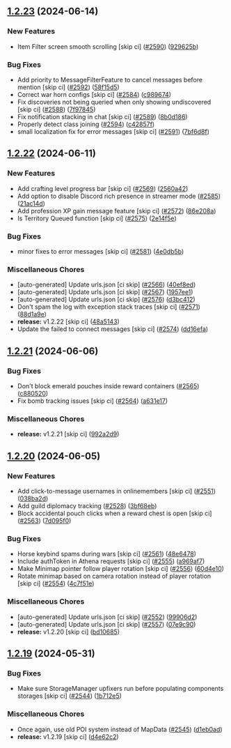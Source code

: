 ## [1.2.23](https://github.com/Wynntils/Artemis/compare/v1.2.22...v1.2.23) (2024-06-14)


### New Features

* Item Filter screen smooth scrolling [skip ci] ([#2590](https://github.com/Wynntils/Artemis/issues/2590)) ([929625b](https://github.com/Wynntils/Artemis/commit/929625bff769f66d4c1d0029e3e2e03332544df0))


### Bug Fixes

* Add priority to MessageFilterFeature to cancel messages before mention [skip ci] ([#2592](https://github.com/Wynntils/Artemis/issues/2592)) ([58f15d5](https://github.com/Wynntils/Artemis/commit/58f15d529b76c2301ebb1122ae18c467253ec113))
* Correct war horn configs [skip ci] ([#2584](https://github.com/Wynntils/Artemis/issues/2584)) ([c989674](https://github.com/Wynntils/Artemis/commit/c9896749ed6df7309dba95a1de1ba17d17c58db2))
* Fix discoveries not being queried when only showing undiscovered [skip ci] ([#2588](https://github.com/Wynntils/Artemis/issues/2588)) ([7f97845](https://github.com/Wynntils/Artemis/commit/7f978450e232aced87d90af23976b613992d5823))
* Fix notification stacking in chat [skip ci] ([#2589](https://github.com/Wynntils/Artemis/issues/2589)) ([8b0d186](https://github.com/Wynntils/Artemis/commit/8b0d1862bd6d582152a7be3c752e84f7d2ccf1df))
* Properly detect class joining ([#2594](https://github.com/Wynntils/Artemis/issues/2594)) ([c42857f](https://github.com/Wynntils/Artemis/commit/c42857f329d59961800caeb6663d8076b4cc22cf))
* small localization fix for error messages [skip ci] ([#2591](https://github.com/Wynntils/Artemis/issues/2591)) ([7bf6d8f](https://github.com/Wynntils/Artemis/commit/7bf6d8f907414952dd9fe26baa63ee8c6e5cf986))

## [1.2.22](https://github.com/Wynntils/Artemis/compare/v1.2.21...v1.2.22) (2024-06-11)


### New Features

* Add crafting level progress bar [skip ci] ([#2569](https://github.com/Wynntils/Artemis/issues/2569)) ([2560a42](https://github.com/Wynntils/Artemis/commit/2560a42ab7e1c77849d4ac41cc3284d4f8990067))
* Add option to disable Discord rich presence in streamer mode ([#2585](https://github.com/Wynntils/Artemis/issues/2585)) ([21ac14d](https://github.com/Wynntils/Artemis/commit/21ac14da9c0ed89853d4d39c651e98283c9e8f9e))
* Add profession XP gain message feature [skip ci] ([#2572](https://github.com/Wynntils/Artemis/issues/2572)) ([86e208a](https://github.com/Wynntils/Artemis/commit/86e208ae532bd8bc28d332b40fa9d66e6d848c08))
* Is Territory Queued function [skip ci] ([#2575](https://github.com/Wynntils/Artemis/issues/2575)) ([2e14f5e](https://github.com/Wynntils/Artemis/commit/2e14f5ee780119e2105f207e9057aacd7a4cef8c))


### Bug Fixes

* minor fixes to error messages [skip ci] ([#2581](https://github.com/Wynntils/Artemis/issues/2581)) ([4e0db5b](https://github.com/Wynntils/Artemis/commit/4e0db5b6ae4f1ce921e76d44f4c0fbeb1196faef))


### Miscellaneous Chores

* [auto-generated] Update urls.json [ci skip] ([#2566](https://github.com/Wynntils/Artemis/issues/2566)) ([40ef8ed](https://github.com/Wynntils/Artemis/commit/40ef8ed8dec8ae14520721d63922004e434bfedf))
* [auto-generated] Update urls.json [ci skip] ([#2567](https://github.com/Wynntils/Artemis/issues/2567)) ([1957ee1](https://github.com/Wynntils/Artemis/commit/1957ee168e9842c49af548cbba008489e8fe0968))
* [auto-generated] Update urls.json [ci skip] ([#2576](https://github.com/Wynntils/Artemis/issues/2576)) ([d3bc412](https://github.com/Wynntils/Artemis/commit/d3bc412c790a2db345f983c140a9b638ea520615))
* Don't spam the log with exception stack traces [skip ci] ([#2571](https://github.com/Wynntils/Artemis/issues/2571)) ([88d1a9e](https://github.com/Wynntils/Artemis/commit/88d1a9ea7187b8f1752d88eb0504c27b7569d18f))
* **release:** v1.2.22 [skip ci] ([48a5143](https://github.com/Wynntils/Artemis/commit/48a51435583b94e322c06c88cf0e208f67137b89))
* Update the failed to connect messages [skip ci] ([#2574](https://github.com/Wynntils/Artemis/issues/2574)) ([dd16efa](https://github.com/Wynntils/Artemis/commit/dd16efaef6bd48a33b99136fecfbfda665beb996))

## [1.2.21](https://github.com/Wynntils/Artemis/compare/v1.2.20...v1.2.21) (2024-06-06)


### Bug Fixes

* Don't block emerald pouches inside reward containers ([#2565](https://github.com/Wynntils/Artemis/issues/2565)) ([c880520](https://github.com/Wynntils/Artemis/commit/c880520f08fae11945eabb7da20725971527b261))
* Fix bomb tracking issues [skip ci] ([#2564](https://github.com/Wynntils/Artemis/issues/2564)) ([a631e17](https://github.com/Wynntils/Artemis/commit/a631e17b7d712d09e94f153ffa8131e5abefd9c5))


### Miscellaneous Chores

* **release:** v1.2.21 [skip ci] ([992a2d9](https://github.com/Wynntils/Artemis/commit/992a2d97c64943fc89cb99c212aa2e2fa0bdd652))

## [1.2.20](https://github.com/Wynntils/Artemis/compare/v1.2.19...v1.2.20) (2024-06-05)


### New Features

* Add click-to-message usernames in onlinemembers [skip ci] ([#2551](https://github.com/Wynntils/Artemis/issues/2551)) ([038ba2d](https://github.com/Wynntils/Artemis/commit/038ba2d2842583502a5168da1a965983f574c4c0))
* Add guild diplomacy tracking ([#2528](https://github.com/Wynntils/Artemis/issues/2528)) ([3bf68eb](https://github.com/Wynntils/Artemis/commit/3bf68ebc40486367d2f42f10c473b36640054a8d))
* Block accidental pouch clicks when a reward chest is open [skip ci] ([#2563](https://github.com/Wynntils/Artemis/issues/2563)) ([7d095f0](https://github.com/Wynntils/Artemis/commit/7d095f085d694c183980da05fd7d2f4b27a8de7e))


### Bug Fixes

* Horse keybind spams during wars [skip ci] ([#2561](https://github.com/Wynntils/Artemis/issues/2561)) ([48e6478](https://github.com/Wynntils/Artemis/commit/48e6478d013e58bd7fb70aac285a2b6ab1b356ed))
* Include authToken in Athena requests [skip ci] ([#2555](https://github.com/Wynntils/Artemis/issues/2555)) ([a969af7](https://github.com/Wynntils/Artemis/commit/a969af7b1edd402f0cbef17519275b2681b36ac3))
* Make Minimap pointer follow player rotation [skip ci] ([#2556](https://github.com/Wynntils/Artemis/issues/2556)) ([60d4e10](https://github.com/Wynntils/Artemis/commit/60d4e10a7f92d374ffa9b2b115ebbdd68ca96f4d))
* Rotate minimap based on camera rotation instead of player rotation [skip ci] ([#2554](https://github.com/Wynntils/Artemis/issues/2554)) ([4c7f51e](https://github.com/Wynntils/Artemis/commit/4c7f51ee8c0b2acbeb57dbe716dd0301295b6256))


### Miscellaneous Chores

* [auto-generated] Update urls.json [ci skip] ([#2552](https://github.com/Wynntils/Artemis/issues/2552)) ([99906d2](https://github.com/Wynntils/Artemis/commit/99906d2464ab487615a1183c417e4544db750a47))
* [auto-generated] Update urls.json [ci skip] ([#2557](https://github.com/Wynntils/Artemis/issues/2557)) ([07e9c90](https://github.com/Wynntils/Artemis/commit/07e9c90f014131e227d2190b351090997c3b1952))
* **release:** v1.2.20 [skip ci] ([bd10685](https://github.com/Wynntils/Artemis/commit/bd10685234b9f92d925ec25de7041715518df335))

## [1.2.19](https://github.com/Wynntils/Artemis/compare/v1.2.18...v1.2.19) (2024-05-31)


### Bug Fixes

* Make sure StorageManager upfixers run before populating components storages [skip ci] ([#2544](https://github.com/Wynntils/Artemis/issues/2544)) ([1b712e5](https://github.com/Wynntils/Artemis/commit/1b712e5fb7fc94af1813623bf646b30aa5a2ec7a))


### Miscellaneous Chores

* Once again, use old POI system instead of MapData ([#2545](https://github.com/Wynntils/Artemis/issues/2545)) ([d1eb0ad](https://github.com/Wynntils/Artemis/commit/d1eb0ad0dad4446f67edaaf53375a7f759236eac))
* **release:** v1.2.19 [skip ci] ([d4e62c2](https://github.com/Wynntils/Artemis/commit/d4e62c2d88e3690477105f3ef86b7dca68d9f2fb))

